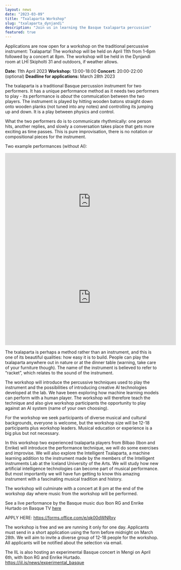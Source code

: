 ```yaml
---
layout: news
date: "2023-03-09"
title: "Txalaparta Workshop"
slug: "txalaparta_dynjandi"
description: "Join us in learning the Basque txalaparta percussion"
featured: true
---
```


<script> import CaptionedImage from "../../components/Images/CaptionedImage.svelte" </script>

Applications are now open for a workshop on the traditional percussive instrument: Txalaparta! The workshop will be held on April 11th from 1-6pm followed by a concert at 8pm. The workshop will be held in the Dynjandi room at LHÍ Skipholti 31 and outdoors, if weather allows. 

**Date:** 11th April 2023
**Workshop:** 13:00-18:00
**Concert:** 20:00-22:00 (optional)
**Deadline for applications:** March 28th 2023

<CaptionedImage
  src="news/txalaparta-5499.jpg"
  alt="A couple of people playing a wooden percussion instrument."
  caption="Sophie and Victor from the lab trying out the txalaparta"/>

The txalaparta is a traditional Basque percussion instrument for two performers. It has a unique performance method as it needs two performers to play - its performance is *about* the commuication between the two players. The instrument is played by hitting wooden batons straight down onto wooden planks (not tuned into any notes) and controlling its jumping up and down. It is a play between physics and control. 

What the two performers do is to communicate rhythmically: one person hits, another replies, and slowly a conversation takes place that gets more exciting as time passes. This is pure improvisation, there is no notation or compositional pieces for the instrument.

Two example performances (without AI):

<iframe width="560" height="315" src="https://www.youtube.com/embed/uBbcnqHnQxE" title="YouTube video player" frameborder="0" allow="accelerometer; autoplay; clipboard-write; encrypted-media; gyroscope; picture-in-picture; web-share" allowfullscreen></iframe>

<iframe width="560" height="315" src="https://www.youtube.com/embed/505x6YgAgyc" title="YouTube video player" frameborder="0" allow="accelerometer; autoplay; clipboard-write; encrypted-media; gyroscope; picture-in-picture; web-share" allowfullscreen></iframe>

The txalaparta is perhaps a method rather than an instrument, and this is one of its beautiful qualities: how easy it is to build. People can play the txalaparta anywhere out in nature or at the dinner table (warning, take care of your furniture though). The name of the instrument is believed to refer to “racket”, which relates to the sound of the instrument. 

<CaptionedImage
  src="news/txalaparta-5517.jpg"
  alt="A txalaparta stick connected to cables."
  caption="We're collecting data from players to develop creative AI"/>

The workshop will introduce the percussive techniques used to play the instrument and the possibilities of introducing creative AI technologies developed at the lab. We have been exploring how machine learning models can perform with a human player. The workshop will therefore teach the technique and also give workshop participants the opportunity to play against an AI system (name of your own choosing). 

For the workshop we seek participants of diverse musical and cultural backgrounds, everyone is welcome, but the workshop size will be 12-18 participants plus workshop leaders. Musical education or experience is a big plus but not necessary. 

In this workshop two experienced txalaparta players from Bilbao (Ibon and Enrike) will introduce the performance technique, we will do some exercises and improvise. We will also explore the Intelligent Txalaparta, a machine learning addition to the instrument made by the members of the Intelligent Instruments Lab at the Iceland University of the Arts. We will study how new artificial intelligence technologies can become part of musical performance. But most importantly we will have fun getting to know this amazing instrument with a fascinating musical tradition and history.

The workshop will culminate with a concert at 8 pm at the end of the workshop day where music from the workshop will be performed.

See a live performance by the Basque music duo Ibon RG and Enrike Hurtado on Basque TV <a href="https://www.eitb.eus/eu/telebista/programak/eitb-kultura/bideoak/osoa/8758212/bideoa-ibon-rgren-eta-enrike-hurtadoren-musika/?fbclid=IwAR22JRpp13_wa_hQAUSPa_8YkXObswVbGvjuW6eo7JfVi2RdK0gt_Q-afRQ">here</a> 

APPLY HERE: https://forms.office.com/e/qk00dWNRxy

The workshop is free and we are running it only for one day. Applicants must send in a short application using the form before midnight on March 28th. We will aim to invite a diverse group of 12-18 people for the workshop. All applicants will be notified about the selection via email.

<CaptionedImage
  src="news/txalaparta-5397.jpg"
  alt="Txalaparta planks stacked side by side with sensors at the bottom."
  caption="How can artificial intelligence become part of musical performance?"/>

The IIL is also hosting an experimental Basque concert in Mengi on April 6th, with Ibon RG and Enrike Hurtado.
https://iil.is/news/experimental_basque

<CaptionedImage
  src="news/karl.jpeg"
  alt="A man playing txalaparta, in the background a yellow shelving system."
  caption="Lab associate Karl Jóhann with the txalaparta he's developing with creative AI"/>